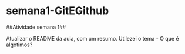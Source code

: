 # semana1-GitEGithub

##Atividade semana 1##

Atualizar o README da aula, com um resumo. Utilezei o tema - O que é algotimos? 


